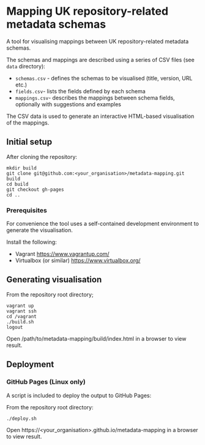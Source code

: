 # Mapping UK repository-related metadata schemas

A tool for visualising mappings between UK repository-related metadata schemas.

The schemas and mappings are described using a series of CSV files (see `data` directory):

* `schemas.csv` - defines the schemas to be visualised (title, version, URL etc.)
* `fields.csv`- lists the fields defined by each schema
* `mappings.csv`- describes the mappings between schema fields, optionally with suggestions and examples

The CSV data is used to generate an interactive HTML-based visualisation of the mappings.

## Initial setup

After cloning the repository:

    mkdir build
    git clone git@github.com:<your_organisation>/metadata-mapping.git build
    cd build
    git checkout gh-pages
    cd ..

### Prerequisites

For convenience the tool uses a self-contained development environment to generate the visualisation.

Install the following:

* Vagrant https://www.vagrantup.com/
* Virtualbox (or similar) https://www.virtualbox.org/

## Generating visualisation

From the repository root directory;

    vagrant up
    vagrant ssh
    cd /vagrant
    ./build.sh
    logout

Open /path/to/metadata-mapping/build/index.html in a browser to view result.

## Deployment

### GitHub Pages (Linux only)

A script is included to deploy the output to GitHub Pages:

From the repository root directory:

    ./deploy.sh

Open https://<your_organisation>.github.io/metadata-mapping in a browser to view result.
